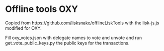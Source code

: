 # Offline tools OXY

Copied from https://github.com/lisksnake/offlineLiskTools with the lisk-js.js modified for OXY.


Fill oxy_votes.json with delegate names to vote and unvote and run get_vote_public_keys.py the public keys for the transactions.
